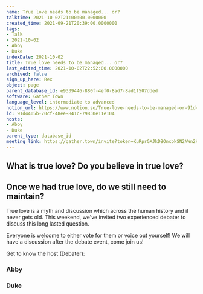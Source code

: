 ```yaml
---
name: True love needs to be managed... or?
talktime: 2021-10-02T21:00:00.0000000
created_time: 2021-09-21T20:39:00.0000000
tags:
- Talk
- 2021-10-02
- Abby
- Duke
indexDate: 2021-10-02
title: True love needs to be managed... or?
last_edited_time: 2021-10-02T22:52:00.0000000
archived: false
sign_up_here: Rex
object: page
parent_database_id: e9339446-880f-4ef0-8ad7-8ad1f507dded
software: Gather Town
language_level: intermediate to advanced
notion_url: https://www.notion.so/True-love-needs-to-be-managed-or-91d4405b70cf48ee841c79830e11e104
id: 91d4405b-70cf-48ee-841c-79830e11e104
hosts:
- Abby
- Duke
parent_type: database_id
meeting_link: https://gather.town/invite?token=KuRprGXJkDBOnxbkSN2NWn2HuHjwl9GJ
---
```



## What is true love? Do you believe in true love? 
## Once we had true love, do we still need to maintain?

True love is a myth and discussion which across the human history and it never gets old. This weekend, we've invited two experienced debater to discuss this long lasted question.

Everyone is welcome to either vote for them or voice out yourself! We will have a discussion after the debate event, come join us!

Get to know the host (Debater):
### Abby
### Duke





